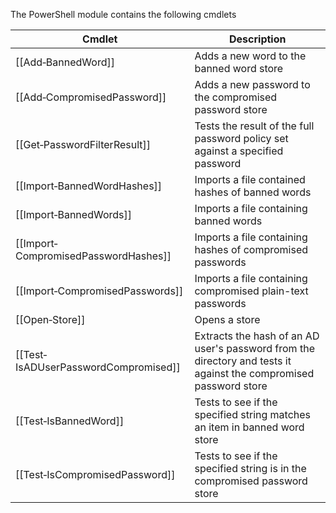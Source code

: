 The PowerShell module contains the following cmdlets

| Cmdlet | Description |
| --- | --- |
| [[Add‐BannedWord]] | Adds a new word to the banned word store |
| [[Add‐CompromisedPassword]] | Adds a new password to the compromised password store |
| [[Get‐PasswordFilterResult]] | Tests the result of the full password policy set against a specified password |
| [[Import‐BannedWordHashes]] | Imports a file contained hashes of banned words |
| [[Import‐BannedWords]] | Imports a file containing banned words |
| [[Import‐CompromisedPasswordHashes]] | Imports a file containing hashes of compromised passwords |
| [[Import‐CompromisedPasswords]] | Imports a file containing compromised plain-text passwords |
| [[Open‐Store]] | Opens a store |
| [[Test‐IsADUserPasswordCompromised]] | Extracts the hash of an AD user's password from the directory and tests it against the compromised password store |
| [[Test‐IsBannedWord]] | Tests to see if the specified string matches an item in banned word store |
| [[Test‐IsCompromisedPassword]] | Tests to see if the specified string is in the compromised password store |
